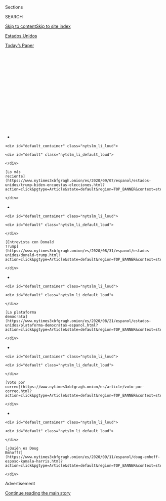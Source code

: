 <div id="app">

<div>

<div>

<div>

<div class="NYTAppHideMasthead css-1q2w90k e1suatyy0">

<div class="section css-ui9rw0 e1suatyy2">

<div class="css-eph4ug er09x8g0">

<div class="css-6n7j50">

</div>

<span class="css-1dv1kvn">Sections</span>

<div class="css-10488qs">

<span class="css-1dv1kvn">SEARCH</span>

</div>

[Skip to content](#site-content)[Skip to site index](#site-index)

</div>

<div id="masthead-section-label" class="css-1wr3we4 eaxe0e00">

[Estados
Unidos](https://www.nytimes3xbfgragh.onion/es/section/estados-unidos)

</div>

<div class="css-10698na e1huz5gh0">

</div>

</div>

<div id="masthead-bar-one" class="section hasLinks css-15hmgas e1csuq9d3">

<div class="css-uqyvli e1csuq9d0">

</div>

<div class="css-1uqjmks e1csuq9d1">

</div>

<div class="css-9e9ivx">

[](https://myaccount.nytimes3xbfgragh.onion/auth/login?response_type=cookie&client_id=vi)

</div>

<div class="css-1bvtpon e1csuq9d2">

[Today’s
Paper](https://www.nytimes3xbfgragh.onion/section/todayspaper)

</div>

</div>

</div>

</div>

<div data-aria-hidden="false">

<div id="site-content" data-role="main">

<div>

<div class="css-1aor85t" style="opacity:0.000000001;z-index:-1;visibility:hidden">

<div class="css-1hqnpie">

<div class="css-epjblv">

<span class="css-17xtcya">[Estados
Unidos](/es/section/estados-unidos)</span><span class="css-x15j1o">|</span><span class="css-fwqvlz">Kamala
Harris habla de su madre, la inclusión y el liderazgo en su discurso de
aceptación</span>

</div>

<div class="css-k008qs">

<div class="css-1iwv8en">

<span class="css-18z7m18"></span>

<div>

</div>

</div>

<span class="css-1n6z4y">https://nyti.ms/3ggx4z5</span>

<div class="css-1705lsu">

<div class="css-4xjgmj">

<div class="css-4skfbu" data-role="toolbar" data-aria-label="Social Media Share buttons, Save button, and Comments Panel with current comment count" data-testid="share-tools">

  - 
  - 
  - 
  - 
    
    <div class="css-6n7j50">
    
    </div>

  - 
  - 

</div>

</div>

</div>

</div>

</div>

</div>

<div class="css-13pd83m">

<div id="NYT_TOP_BANNER_REGION">

<div>

<div id="styln-prism-electionsMenu-1599614208014" class="section css-l08pwh interactive-content interactive-size-medium">

<div class="css-17ih8de interactive-body">

<div class="nytslm_innerContainer">

<div class="nytslm_title">

</div>

  - 
    
    <div id="default_container" class="nytslm_li_loud">
    
    <div id="default" class="nytslm_li_default_loud">
    
    </div>
    
    [Lo más
    reciente](https://www.nytimes3xbfgragh.onion/es/2020/09/07/espanol/estados-unidos/trump-biden-encuestas-elecciones.html?action=click&pgtype=Article&state=default&region=TOP_BANNER&context=storylines_menu)
    
    </div>

  - 
    
    <div id="default_container" class="nytslm_li_loud">
    
    <div id="default" class="nytslm_li_default_loud">
    
    </div>
    
    [Entrevista con Donald
    Trump](https://www.nytimes3xbfgragh.onion/es/2020/08/31/espanol/estados-unidos/donald-trump.html?action=click&pgtype=Article&state=default&region=TOP_BANNER&context=storylines_menu)
    
    </div>

  - 
    
    <div id="default_container" class="nytslm_li_loud">
    
    <div id="default" class="nytslm_li_default_loud">
    
    </div>
    
    [La plataforma
    demócrata](https://www.nytimes3xbfgragh.onion/es/2020/08/21/espanol/estados-unidos/plataforma-democratas-espanol.html?action=click&pgtype=Article&state=default&region=TOP_BANNER&context=storylines_menu)
    
    </div>

  - 
    
    <div id="default_container" class="nytslm_li_loud">
    
    <div id="default" class="nytslm_li_default_loud">
    
    </div>
    
    [Voto por
    correo](https://www.nytimes3xbfgragh.onion/es/article/voto-por-correo.html?action=click&pgtype=Article&state=default&region=TOP_BANNER&context=storylines_menu)
    
    </div>

  - 
    
    <div id="default_container" class="nytslm_li_loud">
    
    <div id="default" class="nytslm_li_default_loud">
    
    </div>
    
    [¿Quién es Doug
    Emhoff?](https://www.nytimes3xbfgragh.onion/es/2020/09/11/espanol/doug-emhoff-esposo-kamala-harris.html?action=click&pgtype=Article&state=default&region=TOP_BANNER&context=storylines_menu)
    
    </div>

</div>

</div>

</div>

</div>

</div>

</div>

<div id="top-wrapper" class="css-1sy8kpn">

<div id="top-slug" class="css-l9onyx">

Advertisement

</div>

[Continue reading the main
story](#after-top)

<div class="ad top-wrapper" style="text-align:center;height:100%;display:block;min-height:250px">

<div id="top" class="place-ad" data-position="top" data-size-key="top">

</div>

</div>

<div id="after-top">

</div>

</div>

<div>

<div id="sponsor-wrapper" class="css-1hyfx7x">

<div id="sponsor-slug" class="css-19vbshk">

Supported by

</div>

[Continue reading the main
story](#after-sponsor)

<div id="sponsor" class="ad sponsor-wrapper" style="text-align:center;height:100%;display:block">

</div>

<div id="after-sponsor">

</div>

</div>

<div class="css-186x18t">

Elecciones
2020

</div>

<div class="css-1vkm6nb ehdk2mb0">

# Kamala Harris habla de su madre, la inclusión y el liderazgo en su discurso de aceptación

</div>

Al aceptar la nominación de su partido a la vicepresidencia en la
tercera noche de la Convención Nacional Demócrata, Harris dijo que “no
hay vacuna contra el racismo” y ofreció su visión de un país más
incluyente.

![<span class="css-16f3y1r e13ogyst0">Senator Kamala Harris accepted the
Democratic Party’s nomination for the vice presidency, telling a moving
story of her early
life.</span><span class="css-cch8ym"><span class="css-1dv1kvn">Credit</span><span class="css-cnj6d5 e1z0qqy90" itemprop="copyrightHolder"><span class="css-1ly73wi e1tej78p0">Credit...</span><span>Erin
Schaff/The New York
Times</span></span></span>](https://static01.graylady3jvrrxbe.onion/images/2020/08/19/us/politics/19breakouts-harris-speech/19breakouts-harris-speech-videoSixteenByNine3000.jpg)

<div class="css-18e8msd">

<div class="css-vp77d3 epjyd6m0">

<div class="css-hus3qt ey68jwv0" data-aria-hidden="true">

[![Matt
Stevens](https://static01.graylady3jvrrxbe.onion/images/2019/04/03/multimedia/author-matt-stevens/author-matt-stevens-thumbLarge.png
"Matt Stevens")](https://www.nytimes3xbfgragh.onion/by/matt-stevens)

</div>

<div class="css-1baulvz">

Por [<span class="css-1baulvz last-byline" itemprop="name">Matt
Stevens</span>](https://www.nytimes3xbfgragh.onion/by/matt-stevens)

</div>

</div>

  - 20 de agosto de
    2020

  - 
    
    <div class="css-4xjgmj">
    
    <div class="css-d8bdto" data-role="toolbar" data-aria-label="Social Media Share buttons, Save button, and Comments Panel with current comment count" data-testid="share-tools">
    
      - 
      - 
      - 
      - 
        
        <div class="css-6n7j50">
        
        </div>
    
      - 
      - 
    
    </div>
    
    </div>

</div>

<div class="css-mdjrty">

[Read in
English](https://www.nytimes3xbfgragh.onion/2020/08/19/us/politics/kamala-harris-dnc-speech.html "Read in English")

</div>

</div>

<div class="section meteredContent css-1r7ky0e" name="articleBody" itemprop="articleBody">

<div class="css-1fanzo5 StoryBodyCompanionColumn">

<div class="css-53u6y8">

[Regístrate para recibir nuestro
boletín](https://www.nytimes3xbfgragh.onion/newsletters/el-times) con
lo mejor de The New York Times.

-----

La senadora [Kamala
Harris](https://www.nytimes3xbfgragh.onion/interactive/2020/us/elections/kamala-harris.html)
de California, [la primera mujer de color en ser nominada para
vicepresidenta por uno de los principales
partidos](https://www.nytimes3xbfgragh.onion/es/2020/08/11/espanol/estados-unidos/kamala-harris-joe-biden-vicepresidenta.html),
se volvió a presentar ante Estados Unidos en un discurso de aceptación
en la Convención Nacional Demócrata el miércoles por la noche. Durante
el mensaje relató la historia de su crianza como una joven biracial,
hija de inmigrantes y esbozó su visión de un país más incluyente.

En un discurso de unos 17 minutos, Harris, cuya madre era de la India y
cuyo padre es de Jamaica, condujo a los votantes por los primeros días
de su vida en la zona de la bahía de California. Habló del viaje de su
madre a Estados Unidos, la relación de sus padres y su posterior
separación, y dijo haber sido criada gran parte de su vida por una madre
soltera que le enseñó a poner a “la familia primero”.

“Oh, cómo desearía que estuviera aquí esta noche”, dijo Harris de su
madre. “Pero sé que me está mirando desde arriba. Sigo pensando en esa
mujer india de 25 años —con su metro cincuenta de estatura— quien me dio
a luz en el hospital Kaiser en Oakland, California. Ese día,
probablemente no imaginó que yo estaría ahora de pie ante ustedes
pronunciando estas palabras: acepto su nominación para vicepresidenta de
Estados Unidos de América”.

Harris, que fue fiscala durante mucho tiempo, recordó sus victorias en
los tribunales al luchar a favor de las sobrevivientes de agresiones
sexuales y en contra de organizaciones criminales y grandes bancos. El
recuento era parte de un argumento más amplio en favor de un Estados
Unidos que otorgue a todos sus ciudadanos igualdad de oportunidades,
igualdad de trato y justicia ante la ley.

</div>

</div>

<div class="css-1fanzo5 StoryBodyCompanionColumn">

<div class="css-53u6y8">

“No hay vacuna contra el racismo”, dijo. “Tenemos que hacer el trabajo”.

Harris dijo que estaba comprometida con los valores que su madre le
había enseñado y con una “visión de nuestra nación como una comunidad
de amor, donde todos son bienvenidos, sin importar cómo nos vemos, de
dónde venimos o a quién amamos”.

Dijo que imaginaba Estados Unidos como “un país en el que puede que no
estemos de acuerdo en todos los detalles, pero en el que nos une la
creencia fundamental de que cada ser humano tiene un valor infinito” y
también un lugar “en el que nos cuidamos unos a otros” y “nos levantamos
y caemos como uno solo”.

Harris también dedicó mucho tiempo a defender a su compañero de fórmula,
[Joe
Biden](https://www.nytimes3xbfgragh.onion/es/interactive/2020/espanol/estados-unidos/joe-biden-elecciones.html).
Argumentó que Biden era un padre cariñoso y presente para sus hijos y un
líder talentoso que había luchado por las mujeres y la atención a la
salud y contra los grupos de presión por las armas. Y trató
repetidamente de contrastar el carácter de Biden con el del presidente
Donald Trump, de quien dijo “convierte nuestras tragedias en armas
políticas”.

“Estamos en un punto de inflexión”, dijo. “El caos constante nos deja a
la deriva. La incompetencia nos hace sentir miedo. La insensibilidad nos
hace sentir solos. Es mucho”.

“Debemos elegir un presidente que traiga algo diferente, algo mejor y
que haga el trabajo importante”, añadió. “Un presidente que nos reúna a
todos —negros, blancos, latinos, asiáticos, indígenas— para lograr el
futuro que queremos colectivamente. Debemos elegir a Joe Biden”.

</div>

</div>

<div class="css-1fanzo5 StoryBodyCompanionColumn">

<div class="css-53u6y8">

*Aquí está la traducción al español de la transcripción íntegra de las
palabras de Kamala Harris tal como fueron preparadas para su discurso.*

**Kamala Harris:** Saludos, Estados Unidos.

Es un verdadero honor hablar con ustedes.

Que esté aquí esta noche es testimonio de la dedicación de generaciones
antes que yo. Mujeres y hombres que creían firmemente en la promesa de
igualdad, libertad y justicia para todos.

Esta semana marca el centenario de la aprobación de la decimonovena
enmienda. Y celebramos a las mujeres que lucharon por ese derecho.

Sin embargo, a muchas de las mujeres negras que ayudaron a asegurar esa
victoria se les prohibió votar mucho después de su ratificación.

Pero no se dejaron intimidar.

Sin fanfarrias ni reconocimiento, se organizaron, testificaron, se
manifestaron, marcharon y lucharon, no solo por su voto, sino por un
lugar en la mesa. Esas mujeres y las generaciones que siguieron
trabajando para hacer que la democracia y las oportunidades fueran
reales en la vida de todos los que vinimos después.

Allanaron el camino para el liderazgo pionero de Barack Obama y Hillary
Clinton.

Y esas mujeres nos inspiraron a tomar la posta y seguir luchando.

Mujeres como Mary Church Terrell y Mary McCleod Bethune. Fannie Lou
Hamer y Diane Nash. Constance Baker Motley y Shirley Chisholm.

</div>

</div>

<div class="css-1fanzo5 StoryBodyCompanionColumn">

<div class="css-53u6y8">

A menudo no nos enseñan sus historias. Pero como estadounidenses, todos
nos levantamos sobre sus hombros.

Hay otra mujer, cuyo nombre no se conoce, cuya historia no se comparte.
Otra mujer sobre cuyos hombros me levanto. Y esa es mi madre, Shyamala
Gopalan Harris.

Vino aquí desde India a los 19 años para perseguir su sueño de curar el
cáncer. En la Universidad de California Berkeley conoció a mi padre,
Donald Harris, quien había venido de Jamaica para estudiar economía.

Se enamoraron de la manera más estadounidense, cuando marchaban juntos
por la justicia en el movimiento de derechos civiles en la década de
1960.

En las calles de Oakland y Berkeley, vi desde mi cochecito de bebé cómo
la gente se metía en lo que el gran John Lews llamaba “buenos
problemas”.

Cuando tenía cinco años, mis padres se separaron y mi madre nos crió
principalmente por su cuenta. Como tantas otras madres, trabajaba las 24
horas del día para que funcionara, empacaba almuerzos antes de que
despertáramos y pagaba las facturas después de acostarnos. Nos ayudaba
con la tarea en la mesa de la cocina y nos llevaba a la iglesia para
practicar con el coro.

Ella hizo que pareciera fácil, aunque sé que nunca lo fue.

Mi madre nos inculcó a mi hermana Maya y a mí los valores que marcarían
el curso de nuestras vidas.

</div>

</div>

<div class="css-1fanzo5 StoryBodyCompanionColumn">

<div class="css-53u6y8">

Nos crió para ser mujeres negras fuertes y orgullosas. Y nos crió para
conocer y estar orgullosas de nuestra herencia india.

Nos enseñó a poner a la familia primero: la familia en la que naciste y
la familia que eliges.

Familia es mi esposo Doug, a quien conocí en una cita a ciegas
organizada por mi mejor amiga. Familia son nuestros hermosos hijos, Cole
y Ella, quienes, como acaban de escuchar, me llaman *Momala*. Familia es
mi hermana. Familia es mi mejor amiga, mis sobrinas y mis ahijados.
Familia son mis tíos, mis tías y mis *chithis*. Familia es la señora
Shelton, mi segunda madre, quien vivía a dos puertas y ayudó a criarme.
Familia es mi amada Alpha Kappa Alpha… nuestros Nueve Divinos… y mis
hermanos y hermanas de las facultades y universidades históricamente
negras. Familia son los amigos a los que recurrí cuando mi madre —la
persona más importante en mi vida— falleció de cáncer.

E incluso cuando nos enseñó a mantener a nuestra familia en el centro de
nuestro mundo, también nos empujó a ver el mundo más allá de nosotras
mismas.

Nos enseñó a ser conscientes y compasivas con las dificultades de todas
las personas. A creer que el servicio público es una causa justa y que
la lucha por la justicia es una responsabilidad compartida.

Eso me llevó a convertirme en abogada, en fiscala de distrito, en
fiscala general y en senadora de Estados Unidos.

Y en cada paso del camino, me han guiado las palabras que pronuncié
desde la primera vez que me paré en un tribunal: Kamala Harris, en
representación del pueblo.

He luchado por los niños y las supervivientes de agresión sexual. He
luchado contra bandas transnacionales. Me enfrenté a los bancos más
grandes y ayudé a derribar una de las mayores universidades con fines de
lucro.

</div>

</div>

<div class="css-1fanzo5 StoryBodyCompanionColumn">

<div class="css-53u6y8">

Reconozco a un depredador cuando lo veo.

Mi madre me enseñó que el servicio a los demás da un propósito y un
significado a la vida. Y, oh, cómo desearía que estuviera aquí esta
noche, pero sé que me está mirando desde arriba. Sigo pensando en esa
mujer india de 25 años —con su metro cincuenta de estatura— quien me dio
a luz en el hospital Kaiser en Oakland, California.

Ese día, probablemente no imaginó que yo estaría ahora de pie ante
ustedes pronunciando estas palabras: acepto su nominación para
vicepresidenta de Estados Unidos de América.

Acepto, comprometida con los valores que ella me enseñó. Con la palabra
que me enseña a guiarme por lo que creo y no por lo que veo. Y con una
visión transmitida a través de generaciones de estadounidenses, una que
Joe Biden comparte. Una visión de nuestra nación como una comunidad de
amor, donde todos son bienvenidos, sin importar cómo nos vemos, de dónde
venimos o a quién amamos.

Un país en el que puede que no estemos de acuerdo en todos los detalles,
pero en el que nos une la creencia fundamental de que cada ser humano
tiene un valor infinito y es merecedor de compasión, dignidad y respeto.

Un país en el que nos cuidamos unos a otros, en el que nos levantamos y
caemos como uno solo, en el que afrontamos nuestros retos y celebramos
nuestros triunfos, juntos.

Hoy… ese país se siente distante.

El fracaso de Donald Trump en el liderazgo ha costado vidas y empleos.

Si eres un padre que tiene dificultades con el aprendizaje a distancia
de tu hijo, o eres un profesor que lucha al otro lado de esa pantalla,
sabes que lo que estamos haciendo ahora mismo no está funcionando.

</div>

</div>

<div class="css-1fanzo5 StoryBodyCompanionColumn">

<div class="css-53u6y8">

Y somos una nación que está de duelo. Llorando la pérdida de vidas, la
pérdida de trabajos, la pérdida de oportunidades, la pérdida de
normalidad y, sí, la pérdida de certezas.

Y aunque este virus nos afecta a todos, seamos honestos: no es un
agresor que haga daño de forma equitativa. Negros, latinos e indígenas
están sufriendo y muriendo de forma desproporcionada.

Esto no es una coincidencia. Es efecto del racismo estructural.

De las desigualdades en la educación y la tecnología, la atención de la
salud y la vivienda, la seguridad laboral y el transporte.

De la injusticia en la atención de la salud reproductiva y materna. Del
uso excesivo de la fuerza por parte de la policía. Y de nuestro sistema
de justicia penal más amplio.

Este virus no tiene ojos, pero sabe exáctamente cómo nos vemos y cómo
nos tratamos unos a otros.

Y seamos claros: no hay vacuna contra el racismo. Tenemos que hacer el
trabajo.

Por George Floyd. Por Breonna Taylor. Por las vidas de muchos otros
nombres que quedan por pronunciar. Por nuestros hijos. Por todos
nosotros.

Tenemos que hacer el trabajo para cumplir esa promesa de justicia
igualitaria bajo la ley. Porque ninguno de nosotros es libre… hasta que
todos seamos libres…

</div>

</div>

<div class="css-1fanzo5 StoryBodyCompanionColumn">

<div class="css-53u6y8">

Estamos en un punto de inflexión.

El caos constante nos deja a la deriva. La incompetencia nos hace sentir
miedo. La insensibilidad nos hace sentir solos.

Es mucho.

Y esta es la cuestión: podemos hacerlo mejor y merecemos mucho más.

Debemos elegir un presidente que traiga algo diferente, algo mejor y que
haga el trabajo importante. Un presidente que nos reúna a todos —negros,
blancos, latinos, asiáticos, indígenas— para lograr el futuro que
queremos colectivamente.

Debemos elegir a Joe Biden.

Conocí a Joe como vicepresidente. Conocí a Joe en la campaña electoral.
Pero primero conocí a Joe como el padre de mi amigo.

El hijo de Joe, Beau, y yo fuimos fiscales generales de nuestros
estados, Delaware y California. Durante la Gran Recesión, hablábamos por
teléfono casi a diario, trabajando juntos por recuperar para los
propietarios de las casas los miles de millones de dólares de los
grandes bancos que embargaban los hogares de la gente.

Y Beau y yo hablábamos de su familia.

De cómo, como padre soltero, Joe pasaba cuatro horas diarias en el tren
de Wilmington a Washington. Beau y Hunter desayunaban todas las mañanas
con su papá. Se iban a dormir todas las noches con el sonido de la voz
de él leyendo cuentos para dormir. Y mientras soportaban una pérdida
indescriptible, estos dos niños pequeños siempre supieron que eran
profunda e incondicionalmente amados.

Y lo que también me conmovió de Joe es el trabajo que hizo, mientras iba
y venía. Este es el líder que escribió la Ley de Violencia contra las
Mujeres, y promulgó la Prohibición de las Armas de Asalto; quien, como
vicepresidente, implementó la Ley de Recuperación, que ayudó a nuestro
país a salir de la Gran Recesión. Defendió la Ley de Cuidado de Salud a
Bajo Precio, protegiendo a millones de estadounidenses con condiciones
preexistentes; pasó décadas promoviendo los valores estadounidenses en
todo el mundo, defendiendo a nuestros aliados y enfrentándose a nuestros
adversarios.

Ahora mismo, tenemos un presidente que convierte nuestras tragedias en
armas políticas.

Joe será un presidente que convierte nuestros desafíos en propósitos.

</div>

</div>

<div class="css-1fanzo5 StoryBodyCompanionColumn">

<div class="css-53u6y8">

Joe nos unirá para construir una economía que no deje a nadie atrás.
Donde un trabajo bien pagado es el suelo, no el techo.

Joe nos unirá para terminar con esta pandemia y asegurarse de que
estamos bien preparados para la próxima.

Joe nos unirá para enfrentar y desmantelar la injusticia racial,
fomentando el trabajo de generaciones.

Joe y yo creemos que podemos construir esa comunidad de amor, una que
sea fuerte y decente, justa y amable. Una en la que todos podamos
reconocernos a nosotros mismos.

Esa es la visión por la que lucharon nuestros padres y abuelos. La
visión que hizo posible mi propia vida. La visión que hace que la
promesa estadounidense —con todas sus complejidades e imperfecciones—
sea una promesa por la que vale la pena luchar.

No se equivoquen, el camino a seguir no será fácil. Vamos a tropezar.
Puede que nos quedemos cortos. Pero les prometo que actuaremos con
valentía y afrontaremos nuestros retos con honestidad. Diremos la
verdad. Y actuaremos con la misma fe en ustedes que la que pedimos que
pongan en nosotros.

Creemos que nuestro país —todos nosotros— se mantendrá unido por un
futuro mejor. Ya lo estamos haciendo.

</div>

</div>

<div class="css-1fanzo5 StoryBodyCompanionColumn">

<div class="css-53u6y8">

Lo vemos en los médicos, las enfermeras, los trabajadores de la salud a
domicilio y los trabajadores de primera línea que arriesgan sus vidas
para salvar a gente que nunca habían conocido.

Lo vemos en los maestros y los camioneros, los trabajadores de las
fábricas y los agricultores, los trabajadores postales y los
trabajadores electorales, todos arriesgando su propia seguridad para
ayudarnos a superar esta pandemia.

Y lo vemos en muchos de ustedes que están trabajando, no solo para
ayudarnos a superar nuestras crisis actuales, sino también para llegar a
un lugar mejor.

Algo está sucediendo en todo el país.

No se trata de Joe o de mí.

Se trata de ustedes.

Se trata de nosotros. Gente de todas las edades, colores y credos que se
están, sí, tomando las calles, y también persuadiendo a nuestros
familiares, reuniendo a nuestros amigos, organizando nuestros
vecindarios y acudiendo a votar.

Y hemos demostrado que, cuando votamos, ampliamos el acceso a la
atención médica, ampliamos el acceso a las urnas y aseguramos que más
familias trabajadoras puedan vivir dignamente.

Estoy tan inspirada por una nueva generación de liderazgo. Nos están
empujando a comprender los ideales de nuestra nación, empujándonos a
vivir los valores que compartimos: decencia y equidad, justicia y amor.

Ustedes son los patriotas que nos recuerdan que amar a nuestro país es
luchar por los ideales de nuestro país.

</div>

</div>

<div class="css-1fanzo5 StoryBodyCompanionColumn">

<div class="css-53u6y8">

En estas elecciones tenemos la oportunidad de cambiar el curso de la
historia. Todos estamos en esta lucha. Tú, yo y Joe… juntos.

Qué gran responsabilidad. Qué increíble privilegio.

Así que, luchemos con convicción. Luchemos con esperanza. Luchemos con
confianza en nosotros mismos, y con un compromiso con los demás, con el
Estados Unidos que sabemos que es posible, el Estados Unidos que amamos.

Dentro de unos años, este momento habrá pasado. Y nuestros hijos y
nuestros nietos nos mirarán a los ojos y nos preguntarán: “¿Dónde
estabas cuando había tanto en juego?”.

Nos preguntarán: “¿Cómo fue?”.

Y les contaremos. Les diremos no solo cómo nos sentimos.

Les diremos lo que hicimos.

Gracias. Que Dios los bendiga. Y que Dios bendiga a Estados Unidos de
América.

Isabella Grullón Paz colaboró con la reportería.

Matt Stevens es un reportero político radicado en Nueva York.
Anteriormente cubrió las noticias de última hora en el buró Express del
Times. [@ByMattStevens](https://twitter.com/ByMattStevens)

</div>

</div>

<div>

</div>

<div class="css-1fanzo5 StoryBodyCompanionColumn">

<div class="css-53u6y8">

-----

</div>

</div>

</div>

<div>

</div>

<div>

</div>

<div>

</div>

<div>

<div id="bottom-wrapper" class="css-1ede5it">

<div id="bottom-slug" class="css-l9onyx">

Advertisement

</div>

[Continue reading the main
story](#after-bottom)

<div id="bottom" class="ad bottom-wrapper" style="text-align:center;height:100%;display:block;min-height:90px">

</div>

<div id="after-bottom">

</div>

</div>

</div>

</div>

</div>

## Site Index

<div>

</div>

## Site Information Navigation

  - [© <span>2020</span> <span>The New York Times
    Company</span>](https://help.nytimes3xbfgragh.onion/hc/en-us/articles/115014792127-Copyright-notice)

<!-- end list -->

  - [NYTCo](https://www.nytco.com/)
  - [Contact
    Us](https://help.nytimes3xbfgragh.onion/hc/en-us/articles/115015385887-Contact-Us)
  - [Work with us](https://www.nytco.com/careers/)
  - [Advertise](https://nytmediakit.com/)
  - [T Brand Studio](http://www.tbrandstudio.com/)
  - [Your Ad
    Choices](https://www.nytimes3xbfgragh.onion/privacy/cookie-policy#how-do-i-manage-trackers)
  - [Privacy](https://www.nytimes3xbfgragh.onion/privacy)
  - [Terms of
    Service](https://help.nytimes3xbfgragh.onion/hc/en-us/articles/115014893428-Terms-of-service)
  - [Terms of
    Sale](https://help.nytimes3xbfgragh.onion/hc/en-us/articles/115014893968-Terms-of-sale)
  - [Site
    Map](https://spiderbites.nytimes3xbfgragh.onion)
  - [Help](https://help.nytimes3xbfgragh.onion/hc/en-us)
  - [Subscriptions](https://www.nytimes3xbfgragh.onion/subscription?campaignId=37WXW)

</div>

</div>

</div>

</div>
